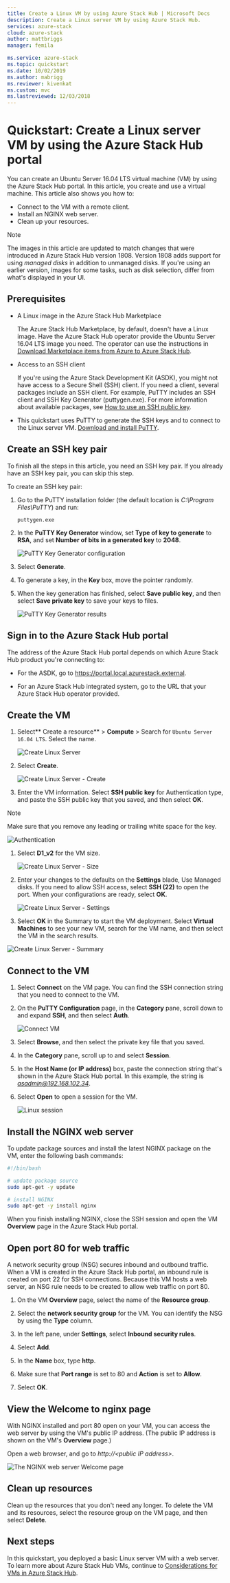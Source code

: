 ```yaml
---
title: Create a Linux VM by using Azure Stack Hub | Microsoft Docs
description: Create a Linux server VM by using Azure Stack Hub.
services: azure-stack
cloud: azure-stack
author: mattbriggs
manager: femila

ms.service: azure-stack
ms.topic: quickstart
ms.date: 10/02/2019
ms.author: mabrigg
ms.reviewer: kivenkat
ms.custom: mvc
ms.lastreviewed: 12/03/2018
---
```


# Quickstart: Create a Linux server VM by using the Azure Stack Hub portal

You can create an Ubuntu Server 16.04 LTS virtual machine (VM) by using the Azure Stack Hub portal. In this article, you create and use a virtual machine. This article also shows you how to:

* Connect to the VM with a remote client.
* Install an NGINX web server.
* Clean up your resources.

> [!NOTE]  
> The images in this article are updated to match changes that were introduced in Azure Stack Hub version 1808. Version 1808 adds support for using *managed disks* in addition to unmanaged disks. If you're using an earlier version, images for some tasks, such as disk selection, differ from what's displayed in your UI.  

## Prerequisites

* A Linux image in the Azure Stack Hub Marketplace

   The Azure Stack Hub Marketplace, by default, doesn't have a Linux image. Have the Azure Stack Hub operator provide the Ubuntu Server 16.04 LTS image you need. The operator can use the instructions in [Download Marketplace items from Azure to Azure Stack Hub](../operator/azure-stack-download-azure-marketplace-item.md).

* Access to an SSH client

   If you're using the Azure Stack Development Kit (ASDK), you might not have access to a Secure Shell (SSH) client. If you need a client, several packages include an SSH client. For example, PuTTY includes an SSH client and SSH Key Generator (puttygen.exe). For more information about available packages, see [How to use an SSH public key](azure-stack-dev-start-howto-ssh-public-key.md).

* This quickstart uses PuTTY to generate the SSH keys and to connect to the Linux server VM. [Download and install PuTTY](https://www.putty.org).

## Create an SSH key pair

To finish all the steps in this article, you need an SSH key pair. If you already have an SSH key pair, you can skip this step.

To create an SSH key pair:

1. Go to the PuTTY installation folder (the default location is *C:\Program Files\PuTTY*) and run:

    `puttygen.exe`

1. In the **PuTTY Key Generator** window, set **Type of key to generate** to **RSA**, and set **Number of bits in a generated key** to **2048**.

   ![PuTTY Key Generator configuration](media/azure-stack-quick-linux-portal/Putty01a.png)

1. Select **Generate**.

1. To generate a key, in the **Key** box, move the pointer randomly.

1. When the key generation has finished, select **Save public key**, and then select **Save private key** to save your keys to files.

   ![PuTTY Key Generator results](media/azure-stack-quick-linux-portal/Putty02a.png)

## Sign in to the Azure Stack Hub portal

The address of the Azure Stack Hub portal depends on which Azure Stack Hub product you're connecting to:

* For the ASDK, go to https://portal.local.azurestack.external.

* For an Azure Stack Hub integrated system, go to the URL that your Azure Stack Hub operator provided.

## Create the VM

1. Select** Create a resource** > **Compute** > Search for `Ubuntu Server 16.04 LTS`. Select the name.

   ![Create Linux Server](media/azure-stack-quick-linux-portal/image1.png)

1. Select **Create**.

   ![Create Linux Server - Create](media/azure-stack-quick-linux-portal/image2.png)

1. Enter the VM information. Select **SSH public key** for Authentication type, and paste the SSH public key that you saved, and then select **OK**.

> [!Note]  
> Make sure that you remove any leading or trailing white space for the key.

   ![Authentication](media/azure-stack-quick-linux-portal/image3.png)

1. Select **D1_v2** for the VM size.

   ![Create Linux Server - Size](media/azure-stack-quick-linux-portal/image4.png)

1. Enter your changes to the defaults on the **Settings** blade,  Use Managed disks. If you need to allow SSH access, select **SSH (22)** to open the port. When your configurations are ready, select **OK**.

   ![Create Linux Server - Settings](media/azure-stack-quick-linux-portal/image5.png)

1. Select **OK** in the Summary to start the VM deployment. Select **Virtual Machines** to see your new VM, search for the VM name, and then select the VM in the search results.

![Create Linux Server - Summary](media/azure-stack-quick-linux-portal/image5.png)

## Connect to the VM

1. Select **Connect** on the VM page. You can find the SSH connection string that you need to connect to the VM. 

1. On the **PuTTY Configuration** page, in the **Category** pane, scroll down to and expand **SSH**, and then select **Auth**. 

   ![Connect VM](media/azure-stack-quick-linux-portal/putty03a.png)

1. Select **Browse**, and then select the private key file that you saved.

1. In the **Category** pane, scroll up to and select **Session**.

1. In the **Host Name (or IP address)** box, paste the connection string that's shown in the Azure Stack Hub portal. In this example, the string is *asadmin@192.168.102.34*.

1. Select **Open** to open a session for the VM.

   ![Linux session](media/azure-stack-quick-linux-portal/Putty05a.png)

## Install the NGINX web server

To update package sources and install the latest NGINX package on the VM, enter the following bash commands:

```bash
#!/bin/bash

# update package source
sudo apt-get -y update

# install NGINX
sudo apt-get -y install nginx
```

When you finish installing NGINX, close the SSH session and open the VM **Overview** page in the Azure Stack Hub portal.

## Open port 80 for web traffic

A network security group (NSG) secures inbound and outbound traffic. When a VM is created in the Azure Stack Hub portal, an inbound rule is created on port 22 for SSH connections. Because this VM hosts a web server, an NSG rule needs to be created to allow web traffic on port 80.

1. On the VM **Overview** page, select the name of the **Resource group**.

1. Select the **network security group** for the VM. You can identify the NSG by using the **Type** column.

1. In the left pane, under **Settings**, select **Inbound security rules**.

1. Select **Add**.

1. In the **Name** box, type **http**. 

1. Make sure that **Port range** is set to 80 and **Action** is set to **Allow**.

1. Select **OK**.

## View the Welcome to nginx page

With NGINX installed and port 80 open on your VM, you can access the web server by using the VM's public IP address. (The public IP address is shown on the VM's **Overview** page.)

Open a web browser, and go to *http://\<public IP address>*.

![The NGINX web server Welcome page](media/azure-stack-quick-linux-portal/linux-05a.png)

## Clean up resources

Clean up the resources that you don't need any longer. To delete the VM and its resources, select the resource group on the VM page, and then select **Delete**.

## Next steps

In this quickstart, you deployed a basic Linux server VM with a web server. To learn more about Azure Stack Hub VMs, continue to [Considerations for VMs in Azure Stack Hub](azure-stack-vm-considerations.md).
